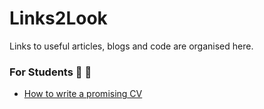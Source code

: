 # Links2Look
Links to useful articles, blogs and code are organised here.


### For Students :blue_book: :pencil:
* [How to write a promising CV](https://yuridevat.hashnode.dev/how-to-write-a-promising-cv)
